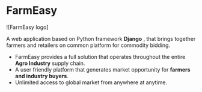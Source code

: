 # FarmEasy

![FarmEasy logo]

A web application based on Python framework **Django** , that brings together farmers and retailers on common platform for commodity bidding.

* FarmEasy provides a full solution that operates throughout the entire **Agro Industry** supply chain.
* A user friendly platform that generates market opportunity for **farmers and industry buyers**.
* Unlimited access to global market from anywhere at anytime.
